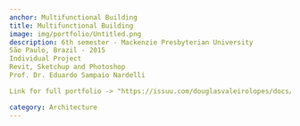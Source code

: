```yaml
---
anchor: Multifunctional Building
title: Multifunctional Building
image: img/portfolio/Untitled.png
description: 6th semester - Mackenzie Presbyterian University
São Paulo, Brazil - 2015
Individual Project
Revit, Sketchup and Photoshop
Prof. Dr. Eduardo Sampaio Nardelli

Link for full portfolio -> "https://issuu.com/douglasvaleirolopes/docs/portfolio_online?e=23661063/33524900"

category: Architecture
---
```

